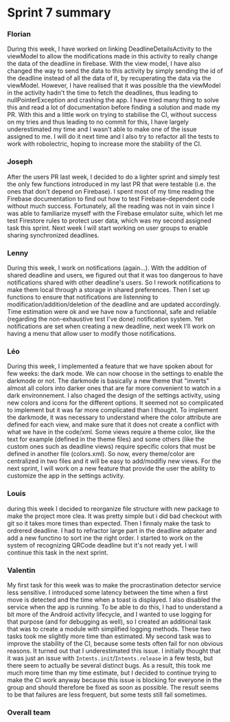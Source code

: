 Sprint 7 summary
================

### Florian
During this week, I have worked on linking DeadlineDetailsActivity to the viewModel to allow the modifications
made in this activity to really change the data of the deadline in firebase. With the view model, I have also changed
the way to send the data to this activity by simply sending the id of the deadline instead of all the data of it,
by recuperating the data via the viewModel. However, I have realised that it was possible tha the viewModel in the activity
hadn't the time to fetch the deadlines, thus leading to nullPointerException and crashing the app.
I have tried many thing to solve this and read a lot of documentation before finding a solution and made my PR.
With this and a little work on trying to stabilise the CI, without success on my tries and thus leading to no commit for this,
I have largely underestimated my time and I wasn't able to make one of the issue assigned to me.
I will do it next time and I also try to refactor all the tests to work with robolectric, hoping to increase more
the stability of the CI.

### Joseph

After the users PR last week, I decided to do a lighter sprint and simply test
the only few functions introduced in my last PR that were testable (i.e. the
ones that don't depend on Firebase). I spent most of my time reading the
Firebase documentation to find out how to test Firebase-dependent code without
much success. Fortunately, all the reading was not in vain since I was
able to familiarize myself with the Firebase emulator suite, which let me
test Firestore rules to protect user data, which was my second assigned
task this sprint. Next week I will start working on user groups to enable
sharing synchronized deadlines.

### Lenny
During this week, I work on notifications (again...). With the addition of shared deadline and users, we figured out that it was too dangerous to have notifications shared with other deadline's users. So I rework notifications to make them local through a storage in shared preferences. Then I set up functions to ensure that notifications are listenning to modification/addition/deletion of the deadline and are updated accordingly. Time estimation were ok and we have now a functionnal, safe and reliable (regarding the non-exhaustive test I've done) notification system.
Yet notifications are set when creating a new deadline, next week I'll work on having a menu that allow user to modify those notifications.

### Léo
During this week, I implemented a feature that we have spoken about for few weeks: the dark mode. We can now choose
in the settings to enable the darkmode or not. The darkmode is basically a new theme that "inverts" almost all colors
into darker ones that are far more convenient to watch in a dark environnement. I also chaged the design of the settings
activity, using new colors and icons for the different options. It seemed not so complicated to implement but it was far
more complicated than I thought. To implement the darkmode, it was necessary to understand where the color attribute are defined for each view, 
and make sure that it does not create a conflict with what we have in the code/xml. Some views require a theme color, like the text
for example (defined in the theme files) and some others (like the custom ones such as deadline views) require specific colors that must be defined
in another file (colors.xml). So now, every theme/color are centralized in two files and it will be easy to add/modifiy new views. For the next sprint,
I will work on a new feature that provide the user the ability to customize the app in the settings activity.


### Louis
during this week I decided to reorganize file structure with new package to make the project more clea. It was pretty simple but i did bad checkout with git so it takes more times than expected. Then I finnaly make the task to ordrered deadline. I had to refractor large part in the deadline adpater and add a new functino to sort ine the right order. I started to work on the system of recognizing QRCode deadline but it's not ready yet. I will continue this task in the next sprint.

### Valentin
My first task for this week was to make the procrastination detector service less sensitive. I introduced some latency between the time
when a first move is detected and the time when a toast is displayed. I also disabled the service when the app is running. To
be able to do this, I had to understand a bit more of the Android activity lifecycle, and I wanted to use logging for that
purpose (and for debugging as well), so I created an additional task that was to create a module with simplified logging methods.
These two tasks took me slightly more time than estimated. My second task was to improve the stability of the CI, because some
tests often fail for non obvious reasons. It turned out that I underestimated this issue. I initially thought that it was just an
issue with `Intents.init`/`Intents.release` in a few tests, but there seem to actually be several distinct bugs. As a result, this
took me much more time than my time estimate, but I decided to continue trying to make the CI work anyway because this issue is blocking
for everyone in the group and should therefore be fixed as soon as possible. The result seems to be that failures are less frequent,
but some tests still fail sometimes.

### Overall team

